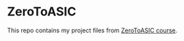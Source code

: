 # ZeroToASIC
This repo contains my project files from [ZeroToASIC course](https://www.zerotoasiccourse.com/).
